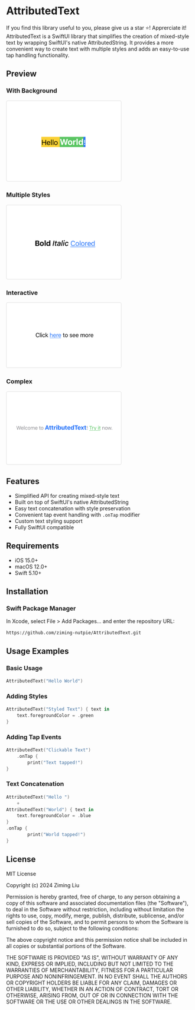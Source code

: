 # AttributedText

If you find this library useful to you, please give us a star ⭐️! Apprerciate it!
<br>
AttributedText is a SwiftUI library that simplifies the creation of mixed-style text by wrapping SwiftUI's native AttributedString. It provides a more convenient way to create text with multiple styles and adds an easy-to-use tap handling functionality.

## Preview

### With Background
<img src="assets/With Background.png" width="300" style="border: 1px solid #ddd; border-radius: 4px; padding: 5px; background: white;">

### Multiple Styles
<img src="assets/Multiple Styles.png" width="300" style="border: 1px solid #ddd; border-radius: 4px; padding: 5px; background: white;">

### Interactive
<img src="assets/Tappable.png" width="300" style="border: 1px solid #ddd; border-radius: 4px; padding: 5px; background: white;">

### Complex
<img src="assets/Mixed.png" width="300" style="border: 1px solid #ddd; border-radius: 4px; padding: 5px; background: white;">

## Features

- Simplified API for creating mixed-style text
- Built on top of SwiftUI's native AttributedString
- Easy text concatenation with style preservation
- Convenient tap event handling with `.onTap` modifier
- Custom text styling support
- Fully SwiftUI compatible

## Requirements

- iOS 15.0+
- macOS 12.0+
- Swift 5.10+

## Installation

### Swift Package Manager

In Xcode, select File > Add Packages... and enter the repository URL:

```
https://github.com/ziming-nutpie/AttributedText.git
```

## Usage Examples

### Basic Usage

```swift
AttributedText("Hello World")
```

### Adding Styles

```swift
AttributedText("Styled Text") { text in
    text.foregroundColor = .green
}
```

### Adding Tap Events

```swift
AttributedText("Clickable Text")
    .onTap {
        print("Text tapped!")
}
```

### Text Concatenation

```swift
AttributedText("Hello ")
    +
AttributedText("World") { text in
    text.foregroundColor = .blue
}
.onTap {
        print("World tapped!")
}
```

## License

MIT License

Copyright (c) 2024 Ziming Liu

Permission is hereby granted, free of charge, to any person obtaining a copy
of this software and associated documentation files (the "Software"), to deal
in the Software without restriction, including without limitation the rights
to use, copy, modify, merge, publish, distribute, sublicense, and/or sell
copies of the Software, and to permit persons to whom the Software is
furnished to do so, subject to the following conditions:

The above copyright notice and this permission notice shall be included in all
copies or substantial portions of the Software.

THE SOFTWARE IS PROVIDED "AS IS", WITHOUT WARRANTY OF ANY KIND, EXPRESS OR
IMPLIED, INCLUDING BUT NOT LIMITED TO THE WARRANTIES OF MERCHANTABILITY,
FITNESS FOR A PARTICULAR PURPOSE AND NONINFRINGEMENT. IN NO EVENT SHALL THE
AUTHORS OR COPYRIGHT HOLDERS BE LIABLE FOR ANY CLAIM, DAMAGES OR OTHER
LIABILITY, WHETHER IN AN ACTION OF CONTRACT, TORT OR OTHERWISE, ARISING FROM,
OUT OF OR IN CONNECTION WITH THE SOFTWARE OR THE USE OR OTHER DEALINGS IN THE
SOFTWARE. 
